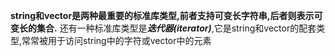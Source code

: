 **string和vector是两种最重要的标准库类型,前者支持可变长字符串,后者则表示可变长的集合.**
还有一种标准库类型是***迭代器(iterator)***,它是string和vector的配套类型,常常被用于访问string中的字符或vector中的元素

